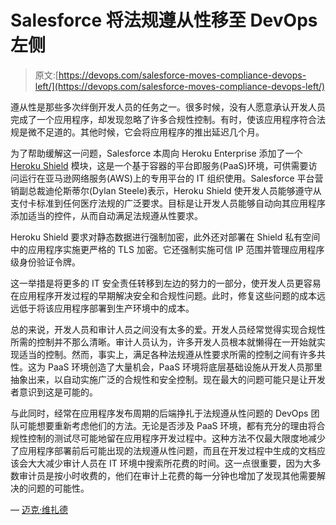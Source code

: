 # Salesforce 将法规遵从性移至 DevOps 左侧

> 原文:[https://devops.com/salesforce-moves-compliance-devops-left/](https://devops.com/salesforce-moves-compliance-devops-left/)

遵从性是那些多次绊倒开发人员的任务之一。很多时候，没有人愿意承认开发人员完成了一个应用程序，却发现忽略了许多合规性控制。有时，使该应用程序符合法规是微不足道的。其他时候，它会将应用程序的推出延迟几个月。

为了帮助缓解这一问题，Salesforce 本周向 Heroku Enterprise 添加了一个 [Heroku Shield](https://blog.heroku.com/announcing-heroku-shield) 模块，这是一个基于容器的平台即服务(PaaS)环境，可供需要访问运行在亚马逊网络服务(AWS)上的专用平台的 IT 组织使用。Salesforce 平台营销副总裁迪伦斯蒂尔(Dylan Steele)表示，Heroku Shield 使开发人员能够遵守从支付卡标准到任何医疗法规的广泛要求。目标是让开发人员能够自动向其应用程序添加适当的控件，从而自动满足法规遵从性要求。

Heroku Shield 要求对静态数据进行强制加密，此外还对部署在 Shield 私有空间中的应用程序实施更严格的 TLS 加密。它还强制实施可信 IP 范围并管理应用程序级身份验证令牌。

这一举措是将更多的 IT 安全责任转移到左边的努力的一部分，使开发人员更容易在应用程序开发过程的早期解决安全和合规性问题。此时，修复这些问题的成本远远低于将该应用程序部署到生产环境中的成本。

总的来说，开发人员和审计人员之间没有太多的爱。开发人员经常觉得实现合规性所需的控制并不那么清晰。审计人员认为，许多开发人员根本就懒得在一开始就实现适当的控制。然而，事实上，满足各种法规遵从性要求所需的控制之间有许多共性。这为 PaaS 环境创造了大量机会，PaaS 环境将底层基础设施从开发人员那里抽象出来，以自动实施广泛的合规性和安全控制。现在最大的问题可能只是让开发者意识到这是可能的。

与此同时，经常在应用程序发布周期的后端挣扎于法规遵从性问题的 DevOps 团队可能想要重新考虑他们的方法。无论是否涉及 PaaS 环境，都有充分的理由将合规性控制的测试尽可能地留在应用程序开发过程中。这种方法不仅最大限度地减少了应用程序部署前后可能出现的法规遵从性问题，而且在开发过程中生成的文档应该会大大减少审计人员在 IT 环境中搜索所花费的时间。这一点很重要，因为大多数审计员是按小时收费的，他们在审计上花费的每一分钟也增加了发现其他需要解决的问题的可能性。

— [迈克·维扎德](https://devops.com/author/mike-vizard/)